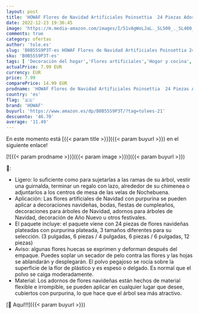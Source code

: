 ```yaml
---
layout: post
title: 'HOWAF Flores de Navidad Artificiales Poinsettia  24 Piezas Adorno de árbol de Navidad con Purpurina Poinsettia Adorno de decoración de Flores de Navidad  3/4/6 Pulgadas  Plateado y Blanco '
date: 2022-12-23 19:36:45
image: 'https://m.media-amazon.com/images/I/51vAgWoLJaL._SL500_._SL400_.jpg'
comments: true
category: ofertas
author: 'tole.es'
slug: 'B0B55S9P3T-es HOWAF Flores de Navidad Artificiales Poinsettia 24 Piezas...'
sku: 'B0B55S9P3T-es'
tags: [ 'Decoración del hogar','Flores artificiales','Hogar y cocina','Plantas y flores artificiales','howaf','navidad','🇪🇸', ]
actualPrice: 7.99 EUR
currency: EUR
price: 7.99
comparePrice: 14.99 EUR
prodname: 'HOWAF Flores de Navidad Artificiales Poinsettia  24 Piezas Adorno de árbol de Navidad con Purpurina Poinsettia Adorno de decoración de Flores de Navidad  3/4/6 Pulgadas  Plateado y Blanco '
country: 'es'
flag: '🇪🇸'
brand: 'HOWAF'
buyurl: 'https://www.amazon.es/dp/B0B55S9P3T/?tag=tolees-21'
descuento: '46.70'
average: '11.49'
---
```


En este momento está [{{< param title >}}]({{< param buyurl >}}) en el siguiente enlace!

[![{{< param prodname >}}]({{< param image >}})]({{< param buyurl >}})

🔎:

- Ligero: lo suficiente como para sujetarlas a las ramas de su árbol, vestir una guirnalda, terminar un regalo con lazo, alrededor de su chimenea o adjuntarlos a los centros de mesa de las velas de Nochebuena.
- Aplicación: Las flores artificiales de Navidad con purpurina se pueden aplicar a decoraciones navideñas, bodas, fiestas de cumpleaños, decoraciones para árboles de Navidad, adornos para árboles de Navidad, decoración de Año Nuevo u otros festivales.
- El paquete incluye: el paquete viene con 24 piezas de flores navideñas plateadas con purpurina plateada, 3 tamaños diferentes para su selección. (3 pulgadas, 6 piezas / 4 pulgadas, 6 piezas / 6 pulgadas, 12 piezas)
- Aviso: algunas flores huecas se exprimen y deforman después del empaque. Puedes soplar un secador de pelo contra las flores y las hojas se ablandarán y desplegarán. El polvo pegajoso se rocía sobre la superficie de la flor de plástico y es espeso o delgado. Es normal que el polvo se caiga moderadamente.
- Material: Los adornos de flores navideñas están hechos de material flexible e irrompible, se pueden aplicar en cualquier lugar que desee, cubiertos con purpurina, lo que hace que el árbol sea más atractivo.

[🛒 Aquí!!!]({{< param buyurl >}})
